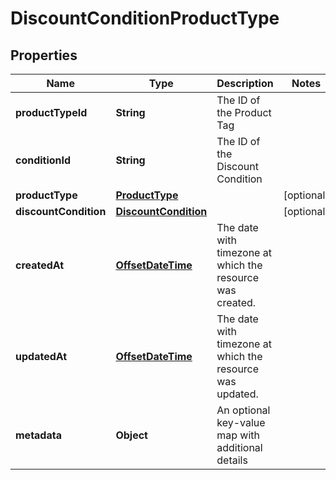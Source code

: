 # DiscountConditionProductType

## Properties
Name | Type | Description | Notes
------------ | ------------- | ------------- | -------------
**productTypeId** | **String** | The ID of the Product Tag | 
**conditionId** | **String** | The ID of the Discount Condition | 
**productType** | [**ProductType**](ProductType.md) |  |  [optional]
**discountCondition** | [**DiscountCondition**](DiscountCondition.md) |  |  [optional]
**createdAt** | [**OffsetDateTime**](OffsetDateTime.md) | The date with timezone at which the resource was created. | 
**updatedAt** | [**OffsetDateTime**](OffsetDateTime.md) | The date with timezone at which the resource was updated. | 
**metadata** | **Object** | An optional key-value map with additional details | 

